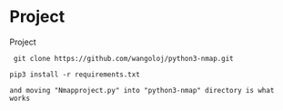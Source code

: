 # Project
Project

     git clone https://github.com/wangoloj/python3-nmap.git

    pip3 install -r requirements.txt

    and moving "Nmapproject.py" into "python3-nmap" directory is what works
